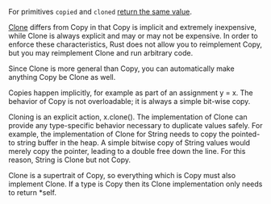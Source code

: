 For primitives `copied` and `cloned` [return the same
value](https://doc.rust-lang.org/std/marker/trait.Copy.html#whats-the-difference-between-copy-and-clone).

[Clone](https://doc.rust-lang.org/std/clone/trait.Clone.html) differs from
Copy in that Copy is implicit and extremely inexpensive, while Clone is always
explicit and may or may not be expensive. In order to enforce these
characteristics, Rust does not allow you to reimplement Copy, but you may
reimplement Clone and run arbitrary code.

Since Clone is more general than Copy, you can automatically make anything Copy
be Clone as well.

Copies happen implicitly, for example as part of an assignment y = x. The
behavior of Copy is not overloadable; it is always a simple bit-wise copy.

Cloning is an explicit action, x.clone(). The implementation of Clone can
provide any type-specific behavior necessary to duplicate values safely. For
example, the implementation of Clone for String needs to copy the pointed-to
string buffer in the heap. A simple bitwise copy of String values would merely
copy the pointer, leading to a double free down the line. For this reason,
String is Clone but not Copy.

Clone is a supertrait of Copy, so everything which is Copy must also implement
Clone. If a type is Copy then its Clone implementation only needs to return
*self.
